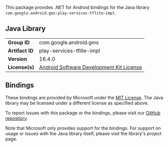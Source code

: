 This package provides .NET for Android bindings for the Java library `com.google.android.gms:play-services-tflite-impl`.

## Java Library

| | |
|-|-|
| **Group ID** | com.google.android.gms |
| **Artifact ID** | play-services-tflite-impl |
| **Version** | 16.4.0 |
| **License(s)** | [Android Software Development Kit License](https://developer.android.com/studio/terms.html) |

## Bindings

These bindings are provided by Microsoft under the [MIT License](https://opensource.org/licenses/MIT). The Java
library may be licensed under a different license as specified above.

To report issues with this package or the bindings, please visit our [GitHub repository](https://aka.ms/android-libraries).

Note that Microsoft only provides support for the bindings. For support on
usage or issues with the Java library itself, please visit the library's project page.
